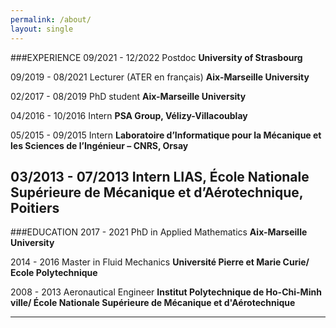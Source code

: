 ```yaml
---
permalink: /about/
layout: single
---
```


###EXPERIENCE
  09/2021 - 12/2022
      Postdoc
      **University of Strasbourg**
      
  09/2019 - 08/2021
      Lecturer (ATER en français)
      **Aix-Marseille University**
      
 02/2017 - 08/2019
      PhD student
      **Aix-Marseille University**
      
 04/2016 - 10/2016
      Intern
      **PSA Group, Vélizy-Villacoublay**
      
 05/2015 - 09/2015
      Intern
      **Laboratoire d’Informatique pour la Mécanique et les Sciences de l’Ingénieur – CNRS, Orsay**
      
 03/2013 - 07/2013
      Intern
      **LIAS, École Nationale Supérieure de Mécanique et d’Aérotechnique, Poitiers**
---

###EDUCATION
  2017 - 2021
      PhD in Applied Mathematics
      **Aix-Marseille University**
  
  2014 - 2016
      Master in Fluid Mechanics
      **Université Pierre et Marie Curie/
      Ecole Polytechnique**
  
  2008 - 2013
      Aeronautical Engineer
      **Institut Polytechnique de Ho-Chi-Minh ville/
      École Nationale Supérieure de Mécanique et d'Aérotechnique**
      
---
